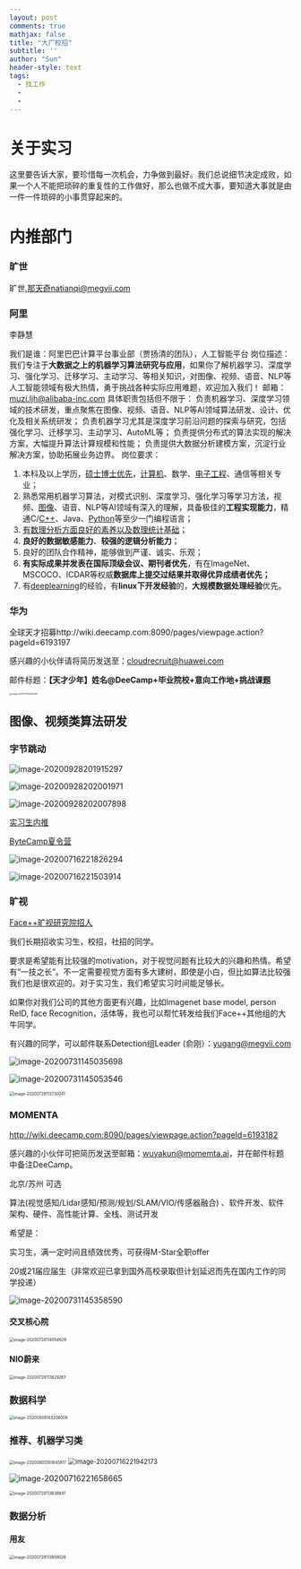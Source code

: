 ```yaml
---
layout: post
comments: true
mathjax: false
title: "大厂校招"
subtitle: ''
author: "Sun"
header-style: text
tags:
  - 找工作
  - 
  - 
---
```


# 关于实习

这里要告诉大家，要珍惜每一次机会，力争做到最好。我们总说细节决定成败，如果一个人不能把琐碎的重复性的工作做好，那么也做不成大事，要知道大事就是由一件一件琐碎的小事贯穿起来的。

# 内推部门

### 旷世

旷世,那天奇natianqi@megvii.com



### 阿里

李静慧

我们是谁：阿里巴巴计算平台事业部（贾扬清的团队），人工智能平台
岗位描述：我们专注于**大数据之上的机器学习算法研究与应用**，如果你了解机器学习、深度学习、强化学习、迁移学习、主动学习、等相关知识，对图像、视频、语音、NLP等人工智能领域有极大热情，勇于挑战各种实际应用难题，欢迎加入我们！
邮箱：muzi.ljh@alibaba-inc.com
具体职责包括但不限于：
负责机器学习、深度学习领域的技术研发，重点聚焦在图像、视频、语音、NLP等AI领域算法研发、设计、优化及相关系统研发；
负责机器学习尤其是深度学习前沿问题的探索与研究，包括强化学习、迁移学习、主动学习、AutoML等；
负责提供分布式的算法实现的解决方案，大幅提升算法计算规模和性能；
负责提供大数据分析建模方案，沉淀行业解决方案，协助拓展业务边界。
岗位要求：

1. 本科及以上学历，<u>硕士博士优先</u>，<u>计算机</u>、数学、<u>电子工程</u>、通信等相关专业；
2. 熟悉常用机器学习算法，对模式识别、深度学习、强化学习等学习方法，视频、<u>图像</u>、语音、NLP等AI领域有深入的理解，具备极佳的**工程实现能力**，精通C/<u>C++</u>、Java、<u>Python</u>等至少一门编程语言；
3. <u>有数理分析方面良好的素养以及数理统计基础</u>；
4. **良好的数据敏感能力**、**较强的逻辑分析能力**；
5. 良好的团队合作精神，能够做到严谨、诚实、乐观；
6. **有实际成果并发表在国际顶级会议、期刊者优先**，有在ImageNet、MSCOCO、ICDAR等权威**数据库上提交过结果并取得优异成绩者优先；**
7. 有<u>deeplearning</u>的经验，有**linux下开发经验**的，**大规模数据处理经验**优先。

### 华为

全球天才招募http://wiki.deecamp.com:8090/pages/viewpage.action?pageId=6193197

感兴趣的小伙伴请将简历发送至：[cloudrecruit@huawei.com](mailto:cloudrecruit@huawei.com)

邮件标题：**【天才少年】姓名@DeeCamp+毕业院校+意向工作地+挑战课题**

<img src="/img/in-post/20_07/image-20200731145543128.png" alt="image-20200731145543128" style="zoom: 25%;" />

## 图像、视频类算法研发

### 字节跳动

![image-20200928201915297](/img/in-post/20_07/image-20200928201915297.png)

![image-20200928202001971](/img/in-post/20_07/image-20200928202001971.png)

![image-20200928202007898](/img/in-post/20_07/image-20200928202007898.png)



[实习生内推](https://job.bytedance.com/referral/pc/position?lightning=1&keywords=&category=6704215862603155720&location=&type=3&job_hot_flag=&current=4&limit=10&token=MzsxNTg5ODk0MDg2OTEwOzY4MTExNzI3MjE0MzE4ODk0MTY7MA)

[ByteCamp夏令营](https://job.bytedance.com/campus/position/detail/6843606175973247240)

![image-20200716221826294](/img/in-post/20_07/image-20200716221826294.png)

![image-20200716221503914](/img/in-post/20_07/image-20200716221503914.png)

### 旷视

[Face++旷视研究院招人](https://zhuanlan.zhihu.com/p/33953078)

我们长期招收实习生，校招，社招的同学。

要求是希望能有比较强的motivation，对于视觉问题有比较大的兴趣和热情。希望有“一技之长”。不一定需要视觉方面有多大建树，即使是小白，但比如算法比较强我们也是很欢迎的。对于实习生，我们希望实习时间能足够长。

如果你对我们公司的其他方面更有兴趣，比如Imagenet base model, person ReID, face Recognition，活体等，我也可以帮忙转发给我们Face++其他组的大牛同学。

有兴趣的同学，可以邮件联系Detection组Leader (俞刚）：[yugang@megvii.com](mailto:yugang@megvii.com)

![image-20200731145035698](/img/in-post/20_07/image-20200731145035698.png)

![image-20200731145053546](/img/in-post/20_07/image-20200731145053546.png)



<img src="/img/in-post/20_07/image-20200728113730041.png" alt="image-20200728113730041" style="zoom:50%;" />

### MOMENTA

http://wiki.deecamp.com:8090/pages/viewpage.action?pageId=6193182

感兴趣的小伙伴可把简历发送至邮箱：[wuyakun@momemta.ai](mailto:wuyakun@momemta.ai)，并在邮件标题中备注DeeCamp。

北京/苏州 可选

算法(视觉感知/Lidar感知/预测/规划/SLAM/VIO/传感器融合) 、软件开发、软件架构、硬件、高性能计算、全栈、测试开发



希望是：

实习生，满一定时间且绩效优秀，可获得M-Star全职offer

20或21届应届生（非常欢迎已拿到国外高校录取但计划延迟而先在国内工作的同学投递）

![image-20200731145358590](/img/in-post/20_07/image-20200731145358590.png)



#### 交叉核心院

<img src="/img/in-post/20_07/image-20200728114054629.png" alt="image-20200728114054629" style="zoom:50%;" />



#### NIO蔚来

<img src="/img/in-post/20_07/image-20200728113829267.png" alt="image-20200728113829267" style="zoom:50%;" />

### 数据科学

<img src="/img/in-post/20_07/image-20200808143208009.png" alt="image-20200808143208009" style="zoom:50%;" />

### 推荐、机器学习类

<img src="/img/in-post/20_07/image-20200805193645917.png" alt="image-20200805193645917" style="zoom:50%;" />

<img src="/img/in-post/20_07/image-20200716221942173.png" alt="image-20200716221942173" style="zoom:80%;" />

![image-20200716221658665](/img/in-post/20_07/image-20200716221658665.png)

<img src="/img/in-post/20_07/image-20200728113638841.png" alt="image-20200728113638841" style="zoom:50%;" />

### 数据分析

#### 用友 

<img src="/img/in-post/20_07/image-20200728113859026.png" alt="image-20200728113859026" style="zoom:50%;" />

